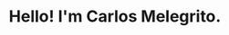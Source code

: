 ---
title: "Hello! I'm Carlos Melegrito."
layout: post
permalink: /info
header_image: /static/images/workshop.jpg
---